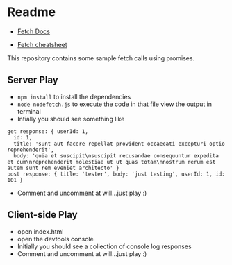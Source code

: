 # Readme

- [Fetch Docs](https://developer.mozilla.org/en-US/docs/Web/API/Fetch_API/Using_Fetch)

- [Fetch cheatsheet](https://devhints.io/js-fetch)

This repository contains some sample fetch calls using promises.

## Server Play
- `npm install` to install the dependencies
- `node nodefetch.js` to execute the code in that file
view the output in terminal
- Intially you should see something like
```
get response: { userId: 1,
  id: 1,
  title: 'sunt aut facere repellat provident occaecati excepturi optio reprehenderit',
  body: 'quia et suscipit\nsuscipit recusandae consequuntur expedita et cum\nreprehenderit molestiae ut ut quas totam\nnostrum rerum est autem sunt rem eveniet architecto' }
post response: { title: 'tester', body: 'just testing', userId: 1, id: 101 }
```
- Comment and uncomment at will...just play :)


## Client-side Play
- open index.html
- open the devtools console
- Initially you should see a collection of console log responses
- Comment and uncomment at will...just play :)
